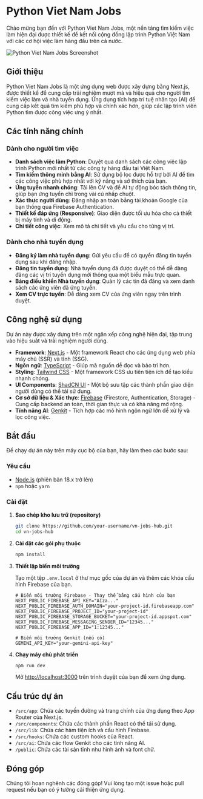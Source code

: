 # Python Viet Nam Jobs

Chào mừng bạn đến với Python Viet Nam Jobs, một nền tảng tìm kiếm việc làm hiện đại được thiết kế để kết nối cộng đồng lập trình Python Việt Nam với các cơ hội việc làm hàng đầu trên cả nước.

![Python Viet Nam Jobs Screenshot](./public/screenshot.png)

## Giới thiệu

Python Viet Nam Jobs là một ứng dụng web được xây dựng bằng Next.js, được thiết kế để cung cấp trải nghiệm mượt mà và hiệu quả cho người tìm kiếm việc làm và nhà tuyển dụng. Ứng dụng tích hợp trí tuệ nhân tạo (AI) để cung cấp kết quả tìm kiếm phù hợp và chính xác hơn, giúp các lập trình viên Python tìm được công việc ưng ý nhất.

## Các tính năng chính

### Dành cho người tìm việc
- **Danh sách việc làm Python**: Duyệt qua danh sách các công việc lập trình Python mới nhất từ các công ty hàng đầu tại Việt Nam.
- **Tìm kiếm thông minh bằng AI**: Sử dụng bộ lọc được hỗ trợ bởi AI để tìm các công việc phù hợp nhất với kỹ năng và sở thích của bạn.
- **Ứng tuyển nhanh chóng**: Tải lên CV và để AI tự động bóc tách thông tin, giúp bạn ứng tuyển chỉ trong vài cú nhấp chuột.
- **Xác thực người dùng**: Đăng nhập an toàn bằng tài khoản Google của bạn thông qua Firebase Authentication.
- **Thiết kế đáp ứng (Responsive)**: Giao diện được tối ưu hóa cho cả thiết bị máy tính và di động.
- **Chi tiết công việc**: Xem mô tả chi tiết và yêu cầu cho từng vị trí.

### Dành cho nhà tuyển dụng
- **Đăng ký làm nhà tuyển dụng**: Gửi yêu cầu để có quyền đăng tin tuyển dụng sau khi đăng nhập.
- **Đăng tin tuyển dụng**: Nhà tuyển dụng đã được duyệt có thể dễ dàng đăng các vị trí tuyển dụng mới thông qua một biểu mẫu trực quan.
- **Bảng điều khiển Nhà tuyển dụng**: Quản lý các tin đã đăng và xem danh sách các ứng viên đã ứng tuyển.
- **Xem CV trực tuyến**: Dễ dàng xem CV của ứng viên ngay trên trình duyệt.

## Công nghệ sử dụng

Dự án này được xây dựng trên một ngăn xếp công nghệ hiện đại, tập trung vào hiệu suất và trải nghiệm người dùng.

- **Framework**: [Next.js](https://nextjs.org/) - Một framework React cho các ứng dụng web phía máy chủ (SSR) và tĩnh (SSG).
- **Ngôn ngữ**: [TypeScript](https://www.typescriptlang.org/) - Giúp mã nguồn dễ đọc và bảo trì hơn.
- **Styling**: [Tailwind CSS](https://tailwindcss.com/) - Một framework CSS ưu tiên tiện ích để tạo kiểu nhanh chóng.
- **UI Components**: [ShadCN UI](https://ui.shadcn.com/) - Một bộ sưu tập các thành phần giao diện người dùng có thể tái sử dụng.
- **Cơ sở dữ liệu & Xác thực**: [Firebase](https://firebase.google.com/) (Firestore, Authentication, Storage) - Cung cấp backend an toàn, thời gian thực và có khả năng mở rộng.
- **Tính năng AI**: [Genkit](https://firebase.google.com/docs/genkit) - Tích hợp các mô hình ngôn ngữ lớn để xử lý và lọc công việc.

## Bắt đầu

Để chạy dự án này trên máy cục bộ của bạn, hãy làm theo các bước sau:

### Yêu cầu

- [Node.js](https://nodejs.org/) (phiên bản 18.x trở lên)
- `npm` hoặc `yarn`

### Cài đặt

1. **Sao chép kho lưu trữ (repository)**
   ```bash
   git clone https://github.com/your-username/vn-jobs-hub.git
   cd vn-jobs-hub
   ```

2. **Cài đặt các gói phụ thuộc**
   ```bash
   npm install
   ```

3. **Thiết lập biến môi trường**

   Tạo một tệp `.env.local` ở thư mục gốc của dự án và thêm các khóa cấu hình Firebase của bạn.

   ```env
   # Biến môi trường Firebase - Thay thế bằng cấu hình của bạn
   NEXT_PUBLIC_FIREBASE_API_KEY="AIza..."
   NEXT_PUBLIC_FIREBASE_AUTH_DOMAIN="your-project-id.firebaseapp.com"
   NEXT_PUBLIC_FIREBASE_PROJECT_ID="your-project-id"
   NEXT_PUBLIC_FIREBASE_STORAGE_BUCKET="your-project-id.appspot.com"
   NEXT_PUBLIC_FIREBASE_MESSAGING_SENDER_ID="12345..."
   NEXT_PUBLIC_FIREBASE_APP_ID="1:12345..."

   # Biến môi trường Genkit (nếu có)
   GEMINI_API_KEY="your-gemini-api-key"
   ```

4. **Chạy máy chủ phát triển**
   ```bash
   npm run dev
   ```

   Mở [http://localhost:3000](http://localhost:3000) trên trình duyệt của bạn để xem ứng dụng.

## Cấu trúc dự án

- `/src/app`: Chứa các tuyến đường và trang chính của ứng dụng theo App Router của Next.js.
- `/src/components`: Chứa các thành phần React có thể tái sử dụng.
- `/src/lib`: Chứa các hàm tiện ích và cấu hình Firebase.
- `/src/hooks`: Chứa các custom hooks của React.
- `/src/ai`: Chứa các flow Genkit cho các tính năng AI.
- `/public`: Chứa các tài sản tĩnh như hình ảnh và font chữ.

## Đóng góp

Chúng tôi hoan nghênh các đóng góp! Vui lòng tạo một issue hoặc pull request nếu bạn có ý tưởng cải thiện ứng dụng.
